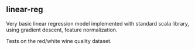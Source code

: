 ## linear-reg

Very basic linear regression model implemented with standard scala library, using gradient descent, feature normalization.

Tests on the red/white wine quality dataset.
